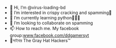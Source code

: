 - 👋 Hi, I’m @virus-loading-bd
- 👀 I’m interested in crispy cracking and spamming🖤
- 🌱 I’m currently learning python🤦‍♂️🤤
- 💞️ I’m looking to collaborate on spamming
- 📫 How to reach me. My facebook group:www.facebook.com/ddgamersyt
- 🥰সাইবার The Gray Hat Hackers™
<!---
virus-loading-bd/virus-loading-bd is a special cracker of TRS. ✨ special ✨ repository because its `README.md` (this file) appears on your GitHub profile.
You can click the Preview link to take a look at your changes.
--->
